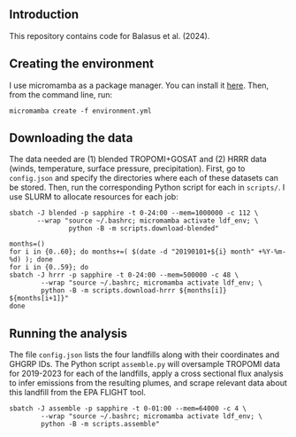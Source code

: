 ## Introduction
This repository contains code for Balasus et al. (2024).

## Creating the environment
I use micromamba as a package manager. You can install it [here](https://mamba.readthedocs.io/en/latest/installation/micromamba-installation.html). Then, from the command line, run:
```
micromamba create -f environment.yml
```

## Downloading the data
The data needed are (1) blended TROPOMI+GOSAT and (2) HRRR data (winds, temperature, surface pressure, precipitation). First, go to `config.json` and specify the directories where each of these datasets can be stored. Then, run the corresponding Python script for each in `scripts/`. I use SLURM to allocate resources for each job:
```
sbatch -J blended -p sapphire -t 0-24:00 --mem=1000000 -c 112 \
       --wrap "source ~/.bashrc; micromamba activate ldf_env; \
               python -B -m scripts.download-blended"

months=()
for i in {0..60}; do months+=( $(date -d "20190101+${i} month" +%Y-%m-%d) ); done
for i in {0..59}; do
sbatch -J hrrr -p sapphire -t 0-24:00 --mem=500000 -c 48 \
        --wrap "source ~/.bashrc; micromamba activate ldf_env; \
        python -B -m scripts.download-hrrr ${months[i]} ${months[i+1]}"
done
```

## Running the analysis
The file `config.json` lists the four landfills along with their coordinates and GHGRP IDs. The Python script `assemble.py` will oversample TROPOMI data for 2019-2023 for each of the landfills, apply a cross sectional flux analysis to infer emissions from the resulting plumes, and scrape relevant data about this landfill from the EPA FLIGHT tool.
```
sbatch -J assemble -p sapphire -t 0-01:00 --mem=64000 -c 4 \
        --wrap "source ~/.bashrc; micromamba activate ldf_env; \
        python -B -m scripts.assemble"
```
